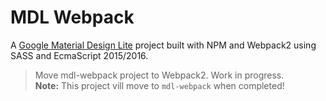 # MDL Webpack
A [Google Material Design Lite](http://www.getmdl.io/index.html) project built with NPM and Webpack2 using SASS and EcmaScript 2015/2016.

>Move mdl-webpack project to Webpack2.
>Work in progress.<br/>
>**Note:** This project vill move to `mdl-webpack` when completed!

